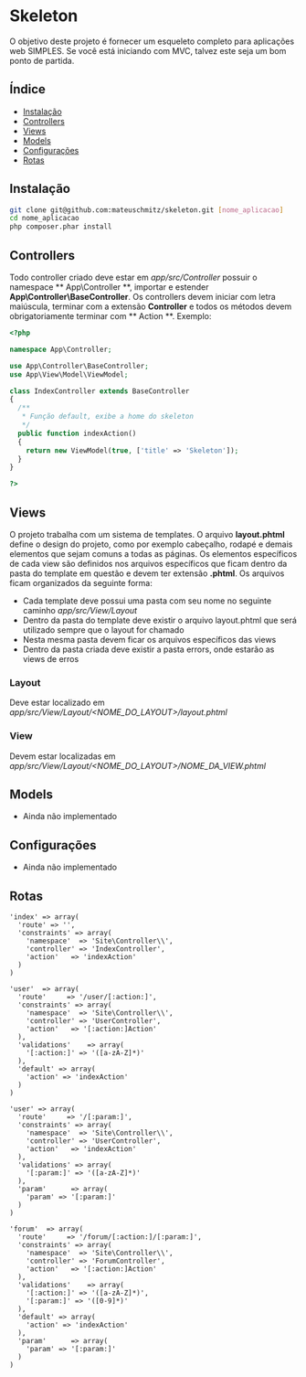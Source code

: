 Skeleton
=======

O objetivo deste projeto é fornecer um esqueleto completo para aplicações web SIMPLES. Se você está iniciando com MVC, talvez este seja um bom ponto de partida.

Índice
-----
* [Instalação](#)
* [Controllers](#)
* [Views](#)
* [Models](#)
* [Configurações](#)
* [Rotas](#)

Instalação
---------
```sh
git clone git@github.com:mateuschmitz/skeleton.git [nome_aplicacao]
cd nome_aplicacao
php composer.phar install
```

Controllers
-----------
Todo controller criado deve estar em *app/src/Controller* possuir o namespace ** App\Controller **, importar e estender **App\Controller\BaseController**. Os controllers devem iniciar com letra maiúscula, terminar com a extensão **Controller** e todos os métodos devem obrigatoriamente terminar com ** Action **. Exemplo:

```php
<?php

namespace App\Controller;

use App\Controller\BaseController;
use App\View\Model\ViewModel;

class IndexController extends BaseController
{
  /**
   * Função default, exibe a home do skeleton
   */
  public function indexAction()
  {
    return new ViewModel(true, ['title' => 'Skeleton']);
  }
}

?>
```
Views
-----
O projeto trabalha com um sistema de templates. O arquivo **layout.phtml** define o design do projeto, como por exemplo cabeçalho, rodapé e demais elementos que sejam comuns a todas as páginas. Os elementos específicos de cada view são definidos nos arquivos específicos que ficam dentro da pasta do template em questão e devem ter extensão **.phtml**. Os arquivos ficam organizados da seguinte forma:

* Cada template deve possui uma pasta com seu nome no seguinte caminho *app/src/View/Layout*
* Dentro da pasta do template deve existir o arquivo layout.phtml que será utilizado sempre que o layout for chamado
* Nesta mesma pasta devem ficar os arquivos específicos das views
* Dentro da pasta criada deve existir a pasta errors, onde estarão as views de erros

### Layout ###
Deve estar localizado em *app/src/View/Layout/<NOME_DO_LAYOUT>/layout.phtml*

### View ###
Devem estar localizadas em *app/src/View/Layout/<NOME_DO_LAYOUT>/NOME_DA_VIEW.phtml*

Models
------
* Ainda não implementado


Configurações
-------------
* Ainda não implementado


Rotas
-----

```
'index' => array(
  'route' => '',
  'constraints' => array(
    'namespace'  => 'Site\Controller\\',
    'controller' => 'IndexController',
    'action'   => 'indexAction'
  )
)
```
```
'user'  => array(
  'route'     => '/user/[:action:]',
  'constraints' => array(
    'namespace'  => 'Site\Controller\\',
    'controller' => 'UserController',
    'action'   => '[:action:]Action'
  ),
  'validations'    => array(
    '[:action:]' => '([a-zA-Z]*)'
  ),
  'default' => array(
    'action' => 'indexAction'
  )
)
```
```
'user' => array(
  'route'     => '/[:param:]',
  'constraints' => array(
    'namespace'  => 'Site\Controller\\',
    'controller' => 'UserController',
    'action'   => 'indexAction'
  ),
  'validations' => array(
    '[:param:]' => '([a-zA-Z]*)'
  ),
  'param'      => array(
    'param' => '[:param:]'
  )
)
```
```
'forum'  => array(
  'route'     => '/forum/[:action:]/[:param:]',
  'constraints' => array(
    'namespace'  => 'Site\Controller\\',
    'controller' => 'ForumController',
    'action'   => '[:action:]Action'
  ),
  'validations'    => array(
    '[:action:]' => '([a-zA-Z]*)',
    '[:param:]' => '([0-9]*)'
  ),
  'default' => array(
    'action' => 'indexAction'
  ),
  'param'      => array(
    'param' => '[:param:]'
  )
)
```
